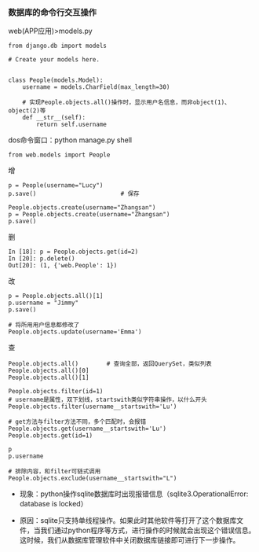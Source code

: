 ### 数据库的命令行交互操作 ###
web(APP应用)>models.py

	from django.db import models
	
	# Create your models here.
	
	
	class People(models.Model):
	    username = models.CharField(max_length=30)
	
		# 实现People.objects.all()操作时，显示用户名信息，而非object(1)、object(2)等
	    def __str__(self):
	        return self.username


dos命令窗口：python manage.py shell

	from web.models import People

增

	p = People(username="Lucy")
	p.save()						# 保存

	People.objects.create(username="Zhangsan")
	p = People.objects.create(username="Zhangsan")
	p.save()

删

	In [18]: p = People.objects.get(id=2)
	In [20]: p.delete()
	Out[20]: (1, {'web.People': 1})

改

	p = People.objects.all()[1]
	p.username = "Jimmy"
	p.save()

	# 将所用用户信息都修改了
	People.objects.update(username='Emma')

查

	People.objects.all()		# 查询全部，返回QuerySet，类似列表
	People.objects.all()[0]
	People.objects.all()[1]

	People.objects.filter(id=1)
	# username是属性，双下划线，startswith类似字符串操作，以什么开头
	People.objects.filter(username__startswith='Lu')

	# get方法与filter方法不同，多个匹配时，会报错
	People.objects.get(username__startswith='Lu')
	People.objects.get(id=1)

	p
	p.username

	# 排除内容，和filter可链式调用
	People.objects.exclude(username__startswith="L")

- 现象：python操作sqlite数据库时出现报错信息（sqlite3.OperationalError: database is locked）

- 原因：sqlite只支持单线程操作。如果此时其他软件等打开了这个数据库文件，当我们通过python程序等方式，进行操作的时候就会出现这个错误信息。这时候，我们从数据库管理软件中关闭数据库链接即可进行下一步操作。